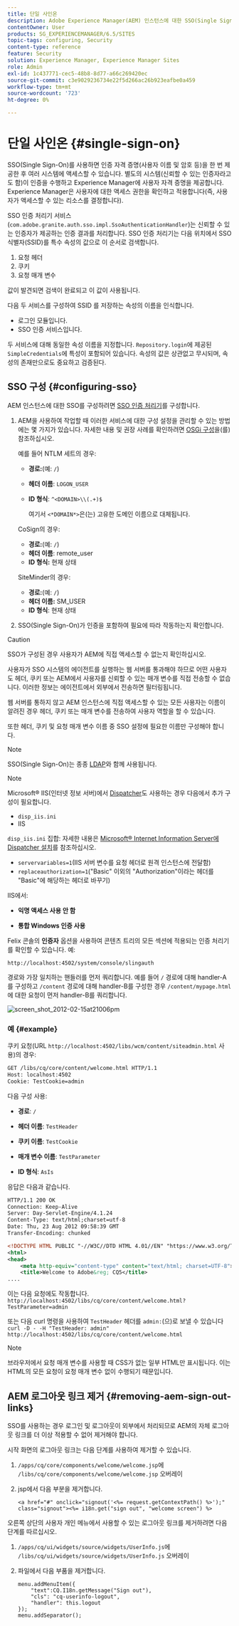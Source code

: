 ```yaml
---
title: 단일 사인온
description: Adobe Experience Manager(AEM) 인스턴스에 대한 SSO(Single Sign-On)를 구성하는 방법을 알아봅니다.
contentOwner: User
products: SG_EXPERIENCEMANAGER/6.5/SITES
topic-tags: configuring, Security
content-type: reference
feature: Security
solution: Experience Manager, Experience Manager Sites
role: Admin
exl-id: 1c437771-cec5-48b8-8d77-a66c269420ec
source-git-commit: c3e9029236734e22f5d266ac26b923eafbe0a459
workflow-type: tm+mt
source-wordcount: '723'
ht-degree: 0%

---
```


# 단일 사인온 {#single-sign-on}

SSO(Single Sign-On)를 사용하면 인증 자격 증명(사용자 이름 및 암호 등)을 한 번 제공한 후 여러 시스템에 액세스할 수 있습니다. 별도의 시스템(신뢰할 수 있는 인증자라고도 함)이 인증을 수행하고 Experience Manager에 사용자 자격 증명을 제공합니다. Experience Manager은 사용자에 대한 액세스 권한을 확인하고 적용합니다(즉, 사용자가 액세스할 수 있는 리소스를 결정합니다).

SSO 인증 처리기 서비스(`com.adobe.granite.auth.sso.impl.SsoAuthenticationHandler`)는 신뢰할 수 있는 인증자가 제공하는 인증 결과를 처리합니다. SSO 인증 처리기는 다음 위치에서 SSO 식별자(SSID)를 특수 속성의 값으로 이 순서로 검색합니다.

1. 요청 헤더
1. 쿠키
1. 요청 매개 변수

값이 발견되면 검색이 완료되고 이 값이 사용됩니다.

다음 두 서비스를 구성하여 SSID 를 저장하는 속성의 이름을 인식합니다.

* 로그인 모듈입니다.
* SSO 인증 서비스입니다.

두 서비스에 대해 동일한 속성 이름을 지정합니다. `Repository.login`에 제공된 `SimpleCredentials`에 특성이 포함되어 있습니다. 속성의 값은 상관없고 무시되며, 속성의 존재만으로도 중요하고 검증된다.

## SSO 구성 {#configuring-sso}

AEM 인스턴스에 대한 SSO를 구성하려면 [SSO 인증 처리기](/help/sites-deploying/osgi-configuration-settings.md#adobegranitessoauthenticationhandler)를 구성합니다.

1. AEM을 사용하여 작업할 때 이러한 서비스에 대한 구성 설정을 관리할 수 있는 방법에는 몇 가지가 있습니다. 자세한 내용 및 권장 사례를 확인하려면 [OSGi 구성](/help/sites-deploying/configuring-osgi.md)을(를) 참조하십시오.

   예를 들어 NTLM 세트의 경우:

   * **경로:**(예: `/`)
   * **헤더 이름**: `LOGON_USER`
   * **ID 형식**: `^<DOMAIN>\\(.+)$`

     여기서 `<*DOMAIN*>`은(는) 고유한 도메인 이름으로 대체됩니다.

   CoSign의 경우:

   * **경로:**(예: `/`)
   * **헤더 이름**: remote_user
   * **ID 형식:** 현재 상태

   SiteMinder의 경우:

   * **경로:**(예: `/`)
   * **헤더 이름:** SM_USER
   * **ID 형식**: 현재 상태

1. SSO(Single Sign-On)가 인증을 포함하여 필요에 따라 작동하는지 확인합니다.

>[!CAUTION]
>
>SSO가 구성된 경우 사용자가 AEM에 직접 액세스할 수 없는지 확인하십시오.
>
>사용자가 SSO 시스템의 에이전트를 실행하는 웹 서버를 통과해야 하므로 어떤 사용자도 헤더, 쿠키 또는 AEM에서 사용자를 신뢰할 수 있는 매개 변수를 직접 전송할 수 없습니다. 이러한 정보는 에이전트에서 외부에서 전송하면 필터링됩니다.
>
>웹 서버를 통하지 않고 AEM 인스턴스에 직접 액세스할 수 있는 모든 사용자는 이름이 알려진 경우 헤더, 쿠키 또는 매개 변수를 전송하여 사용자 역할을 할 수 있습니다.
>
>또한 헤더, 쿠키 및 요청 매개 변수 이름 중 SSO 설정에 필요한 이름만 구성해야 합니다.
>

>[!NOTE]
>
>SSO(Single Sign-On)는 종종 [LDAP](/help/sites-administering/ldap-config.md)와 함께 사용됩니다.

>[!NOTE]
>
>Microsoft® IIS(인터넷 정보 서버)에서 [Dispatcher](https://experienceleague.adobe.com/docs/experience-manager-dispatcher/using/dispatcher.html?lang=ko-KR)도 사용하는 경우 다음에서 추가 구성이 필요합니다.
>
>* `disp_iis.ini`
>* IIS
>
>`disp_iis.ini` 집합:
>자세한 내용은 [Microsoft® Internet Information Server에 Dispatcher 설치](https://experienceleague.adobe.com/docs/experience-manager-dispatcher/using/getting-started/dispatcher-install.html?lang=ko#microsoft-internet-information-server)를 참조하십시오.
>
>* `servervariables=1`(IIS 서버 변수를 요청 헤더로 원격 인스턴스에 전달함)
>* `replaceauthorization=1`(&quot;Basic&quot; 이외의 &quot;Authorization&quot;이라는 헤더를 &quot;Basic&quot;에 해당하는 헤더로 바꾸기)
>
>IIS에서:
>
>* **익명 액세스 사용 안 함**
>
>* **통합 Windows 인증 사용**
>

Felix 콘솔의 **인증자** 옵션을 사용하여 콘텐츠 트리의 모든 섹션에 적용되는 인증 처리기를 확인할 수 있습니다. 예:

`http://localhost:4502/system/console/slingauth`

경로와 가장 일치하는 핸들러를 먼저 쿼리합니다. 예를 들어 `/` 경로에 대해 handler-A를 구성하고 `/content` 경로에 대해 handler-B를 구성한 경우 `/content/mypage.html`에 대한 요청이 먼저 handler-B를 쿼리합니다.

![screen_shot_2012-02-15at21006pm](assets/screen_shot_2012-02-15at21006pm.png)

### 예 {#example}

쿠키 요청(URL `http://localhost:4502/libs/wcm/content/siteadmin.html` 사용)의 경우:

```xml
GET /libs/cq/core/content/welcome.html HTTP/1.1
Host: localhost:4502
Cookie: TestCookie=admin
```

다음 구성 사용:

* **경로**: `/`

* **헤더 이름**: `TestHeader`

* **쿠키 이름**: `TestCookie`

* **매개 변수 이름**: `TestParameter`

* **ID 형식**: `AsIs`

응답은 다음과 같습니다.

```xml
HTTP/1.1 200 OK
Connection: Keep-Alive
Server: Day-Servlet-Engine/4.1.24
Content-Type: text/html;charset=utf-8
Date: Thu, 23 Aug 2012 09:58:39 GMT
Transfer-Encoding: chunked

<!DOCTYPE HTML PUBLIC "-//W3C//DTD HTML 4.01//EN" "https://www.w3.org/TR/html4/strict.dtd">
<html>
<head>
    <meta http-equiv="content-type" content="text/html; charset=UTF-8">
    <title>Welcome to Adobe&reg; CQ5</title>
....
```

이는 다음 요청에도 작동합니다.
`http://localhost:4502/libs/cq/core/content/welcome.html?TestParameter=admin`

또는 다음 curl 명령을 사용하여 `TestHeader` 헤더를 `admin:`(으)로 보낼 수 있습니다
`curl -D - -H "TestHeader: admin" http://localhost:4502/libs/cq/core/content/welcome.html`

>[!NOTE]
>
>브라우저에서 요청 매개 변수를 사용할 때 CSS가 없는 일부 HTML만 표시됩니다. 이는 HTML의 모든 요청이 요청 매개 변수 없이 수행되기 때문입니다.

## AEM 로그아웃 링크 제거 {#removing-aem-sign-out-links}

SSO를 사용하는 경우 로그인 및 로그아웃이 외부에서 처리되므로 AEM의 자체 로그아웃 링크를 더 이상 적용할 수 없어 제거해야 합니다.

시작 화면의 로그아웃 링크는 다음 단계를 사용하여 제거할 수 있습니다.

1. `/apps/cq/core/components/welcome/welcome.jsp`에 `/libs/cq/core/components/welcome/welcome.jsp` 오버레이
1. jsp에서 다음 부분을 제거합니다.

   `<a href="#" onclick="signout('<%= request.getContextPath() %>');" class="signout"><%= i18n.get("sign out", "welcome screen") %>`

오른쪽 상단의 사용자 개인 메뉴에서 사용할 수 있는 로그아웃 링크를 제거하려면 다음 단계를 따르십시오.

1. `/apps/cq/ui/widgets/source/widgets/UserInfo.js`에 `/libs/cq/ui/widgets/source/widgets/UserInfo.js` 오버레이

1. 파일에서 다음 부품을 제거합니다.

   ```
   menu.addMenuItem({
       "text":CQ.I18n.getMessage("Sign out"),
       "cls": "cq-userinfo-logout",
       "handler": this.logout
   });
   menu.addSeparator();
   ```

